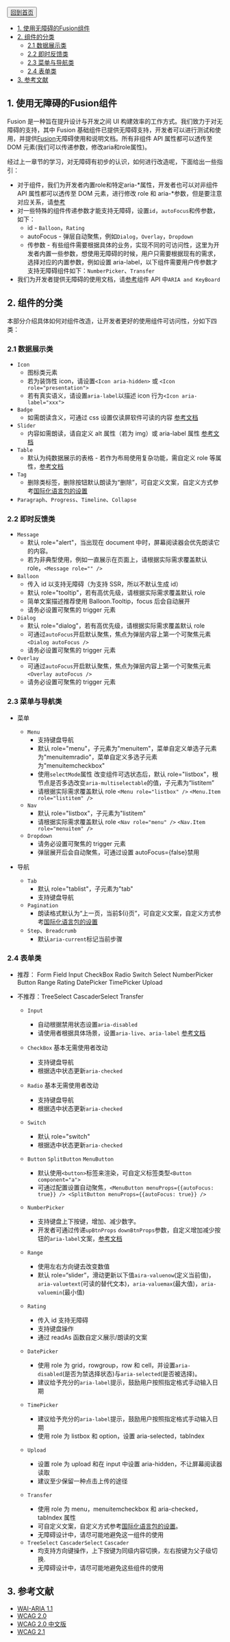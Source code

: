 <button>[回到首页](../index.md)</button>



- [1. 使用无障碍的Fusion组件](#1-使用无障碍的Fusion组件)
- [2. 组件的分类](#2-组件的分类)
    -   [2.1 数据展示类](#21-数据展示类)
    -   [2.2 即时反馈类](#22-即时反馈类)
    -   [2.3 菜单与导航类](#23-菜单与导航类)
    -   [2.4 表单类](#24-表单类)
- [3. 参考文献](#3-参考文献)

## 1. 使用无障碍的Fusion组件

Fusion 是一种旨在提升设计与开发之间 UI 构建效率的工作方式。我们致力于对无障碍的支持，其中 Fusion 基础组件已提供无障碍支持，开发者可以进行测试和使用，并提供[Fusion](https://fusion.design/component)无障碍使用和说明文档。所有非组件 API 属性都可以透传至 DOM 元素(我们可以传递参数，修改aria和role属性)。

经过上一章节的学习，对无障碍有初步的认识，如何进行改造呢，下面给出一些指引：

-   对于组件，我们为开发者内置role和特定aria-*属性，开发者也可以对非组件 API 属性都可以透传至 DOM 元素，进行修改 role 和 aria-*参数，但是要注意对应关系，请[参考](../part1/WAI-ARIA.md)
-   对一些特殊的组件传递参数才能支持无障碍，设置`id`，`autoFocus`和传参数，如下：
    -   id - `Balloon`，`Rating`
    -   autoFocus - 弹层自动聚焦，例如`Dialog`，`Overlay`，`Dropdown`
    -   传参数 - 有些组件需要根据具体的业务，实现不同的可访问性，这里为开发者内置一些参数，想使用无障碍的时候，用户只需要根据现有的需求，选择对应的内置参数，例如设置 aria-label，以下组件需要用户传参数才支持无障碍组件如下：`NumberPicker`、`Transfer`
-   我们为开发者提供无障碍的使用文档，请[参考](https://fusion.design/component)组件 API 中`ARIA and KeyBoard`

## 2. 组件的分类

本部分介绍具体如何对组件改造，让开发者更好的使用组件可访问性，分如下四类：

### 2.1 数据展示类

-   `Icon`
    -   图标类元素
    -   若为装饰性 icon，请设置`<Icon aria-hidden>` 或 `<Icon role="presentation">`
    -   若有真实语义，请设置`aria-label`以描述 icon 行为`<Icon aria-label="xxx">`
-   `Badge`
    -   如需朗读含义，可通过 css 设置仅读屏软件可读的内容 [参考文档](https://fusion.design/component/slider)
-   `Slider`
    -   内容如需朗读，请自定义 alt 属性（若为 img）或 aria-label 属性 [参考文档](https://fusion.design/component/slider)
-   `Table`
    -   默认为纯数据展示的表格 - 若作为布局使用复杂功能，需自定义 role 等属性，[参考文档](https://fusion.design/component/table)
-   `Tag`
    -   删除类标签，删除按钮默认朗读为“删除”，可自定义文案，自定义方式参考[国际化语言包的设置](https://fusion.design/component/config-provider)
-   `Paragraph`、`Progress`、`Timeline`、`Collapse`

### 2.2 即时反馈类

-   `Message`
    -   默认 role="alert"，当出现在 document 中时，屏幕阅读器会优先朗读它的内容。 
    - 若为非典型使用，例如一直展示在页面上，请根据实际需求覆盖默认 role，`<Message role="" />`
-   `Balloon`
    -   传入 id 以支持无障碍（为支持 SSR，所以不默认生成 id） 
    - 默认 role="tooltip"，若有高优先级，请根据实际需求覆盖默认 role 
    - 简单文案描述推荐使用 Balloon.Tooltip，focus 后会自动展开 
    - 请务必设置可聚焦的 trigger 元素
-   `Dialog`
    -   默认 role="dialog"，若有高优先级，请根据实际需求覆盖默认 role 
    - 可通过`autoFocus`开启默认聚焦，焦点为弹层内容上第一个可聚焦元素 `<Dialog autoFocus />` 
    - 请务必设置可聚焦的 trigger 元素
-   `Overlay`
    -   可通过`autoFocus`开启默认聚焦，焦点为弹层内容上第一个可聚焦元素 `<Overlay autoFocus />` 
    - 请务必设置可聚焦的 trigger 元素

### 2.3 菜单与导航类

-   菜单

    -   `Menu`
        -   支持键盘导航
        -   默认 role="menu"，子元素为"menuitem"，菜单自定义单选子元素为"menuitemradio"，菜单自定义多选子元素为"menuitemcheckbox"
        -   使用`selectMode`属性 改变组件可选状态后，默认 role="listbox"，根节点是否多选改变`aria-multiselectable`的值，子元素为“listitem”
        -   请根据实际需求覆盖默认 role `<Menu role="listbox" />` `<Menu.Item role="listitem" />`
    -   `Nav`
        -   默认 role="listbox"，子元素为"listitem"
        -   请根据实际需求覆盖默认 role `<Nav role="menu" />` `<Nav.Item role="menuitem" />`
    -   `Dropdown`
        -   请务必设置可聚焦的 trigger 元素
        -   弹层展开后会自动聚焦，可通过设置 autoFocus={false}禁用

-   导航
    -   `Tab`
        -   默认 role="tablist"，子元素为"tab"
        -   支持键盘导航
    -   `Pagination`
        -   朗读格式默认为“上一页，当前\${i}页”，可自定义文案，自定义方式参考[国际化语言包的设置](https://fusion.design/component/config-provider)
    -   `Step`、`Breadcrumb`
        -   默认`aria-current`标记当前步骤

### 2.4 表单类

-   推荐： Form Field Input CheckBox Radio Switch Select NumberPicker Button Range Rating DatePicker TimePicker Upload
-   不推荐：TreeSelect CascaderSelect Transfer

    -   `Input`
        -   自动根据禁用状态设置`aria-disabled`
        -   请使用者根据具体场景，设置`aria-live`、`aria-label` [参考文档](https://fusion.design/component/input)
    -   `CheckBox` 基本无需使用者改动
        -   支持键盘导航
        -   根据选中状态更新`aria-checked`
    -   `Radio` 基本无需使用者改动
        -   支持键盘导航
        -   根据选中状态更新`aria-checked`
    -   `Switch`
        -   默认 role="switch"
        -   根据选中状态更新`aria-checked`
    -   `Button` `SplitButton` `MenuButton`

        -   默认使用`<button>`标签来渲染，可自定义标签类型`<Button component="a">`
        -   可通过配置设置自动聚焦，`<MenuButton menuProps={{autoFocus: true}} /> <SplitButton menuProps={{autoFocus: true}} />`

    -   `NumberPicker`
        -   支持键盘上下按键，增加、减少数字。
        -   开发者可通过传递`upBtnProps` `downBtnProps`参数，自定义增加减少按钮的`aria-label`文案，[参考文档](https://fusion.design/component/number-picker)

    -   `Range` 
        - 使用左右方向键去改变数值
        -   默认 role=“slider”，滑动更新以下值`aira-valuenow`(定义当前值)，`aria-valuetext`(可读的替代文本)，`aria-valuemax`(最大值)，`aria-valuemin`(最小值)
    -   `Rating`
        -   传入 id 支持无障碍
        -   支持键盘操作
        -   通过 readAs 函数自定义展示/朗读的文案
    -   `DatePicker`
        -   使用 role 为 grid，rowgroup，row 和 cell，并设置`aria-disabled`(是否为禁选择状态)与`aria-selected`(是否被选择)。
        -   建议给予充分的`aria-label`提示，鼓励用户按照指定格式手动输入日期
    -   `TimePicker` 
        - 建议给予充分的`aria-label`提示，鼓励用户按照指定格式手动输入日期
        -   使用 role 为 listbox 和 option，设置 aria-selected，tabIndex
    -   `Upload`
        -   设置 role 为 upload 和在 input 中设置 aria-hidden，不让屏幕阅读器读取
        -   建议至少保留一种点击上传的途径
    -   `Transfer`
        -   使用 role 为 menu，menuitemcheckbox 和 aria-checked，tabIndex 属性
        -   可自定义文案，自定义方式参考[国际化语言包的设置](https://fusion.design/component/config-provider)。
        -   无障碍设计中，请尽可能地避免这一组件的使用
    
    
    *   `TreeSelect` `CascaderSelect` `Cascader` 
        -   均支持方向键操作，上下按键为同级内容切换，左右按键为父子级切换.
        -   无障碍设计中，请尽可能地避免这些组件的使用

## 3. 参考文献

-   [WAI-ARIA 1.1](https://www.w3.org/TR/wai-aria-1.1/#region)
-   [WCAG 2.0](https://www.w3.org/TR/WCAG20/)
-   [WCAG 2.0 中文版](https://www.w3.org/Translations/WCAG20-zh/)
-   [WCAG 2.1](https://www.w3.org/TR/WCAG21/)
